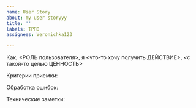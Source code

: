 ```yaml
---
name: User Story
about: my user storyyy
title: ''
labels: ТРПО
assignees: Veronichka123

---
```


Как, <РОЛЬ пользователя>, я <что-то хочу получить ДЕЙСТВИЕ>, <с такой-то целью ЦЕННОСТЬ>

Критерии приемки:

Обработка ошибок:

Технические заметки:
